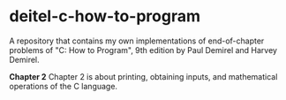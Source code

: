 # deitel-c-how-to-program
A repository that contains my own implementations of end-of-chapter problems of "C: How to Program", 9th edition by Paul Demirel and Harvey Demirel.

**Chapter 2**
Chapter 2 is about printing, obtaining inputs, and mathematical operations of the C language.


